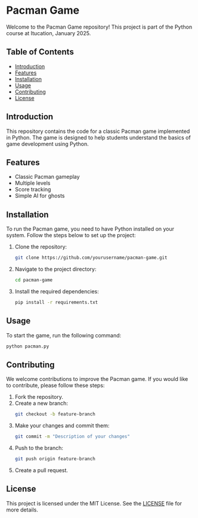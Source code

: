 # Pacman Game

Welcome to the Pacman Game repository! This project is part of the Python course at Itucation, January 2025.

## Table of Contents
- [Introduction](#introduction)
- [Features](#features)
- [Installation](#installation)
- [Usage](#usage)
- [Contributing](#contributing)
- [License](#license)

## Introduction
This repository contains the code for a classic Pacman game implemented in Python. The game is designed to help students understand the basics of game development using Python.

## Features
- Classic Pacman gameplay
- Multiple levels
- Score tracking
- Simple AI for ghosts

## Installation
To run the Pacman game, you need to have Python installed on your system. Follow the steps below to set up the project:

1. Clone the repository:
    ```bash
    git clone https://github.com/yourusername/pacman-game.git
    ```
2. Navigate to the project directory:
    ```bash
    cd pacman-game
    ```
3. Install the required dependencies:
    ```bash
    pip install -r requirements.txt
    ```

## Usage
To start the game, run the following command:
```bash
python pacman.py
```

## Contributing
We welcome contributions to improve the Pacman game. If you would like to contribute, please follow these steps:

1. Fork the repository.
2. Create a new branch:
    ```bash
    git checkout -b feature-branch
    ```
3. Make your changes and commit them:
    ```bash
    git commit -m "Description of your changes"
    ```
4. Push to the branch:
    ```bash
    git push origin feature-branch
    ```
5. Create a pull request.

## License
This project is licensed under the MIT License. See the [LICENSE](LICENSE) file for more details.
